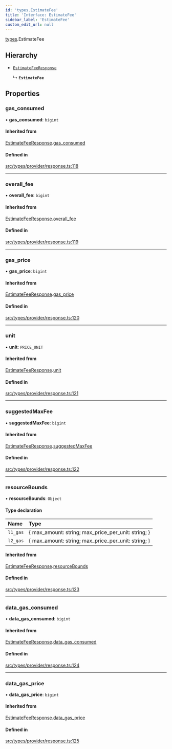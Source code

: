```yaml
---
id: 'types.EstimateFee'
title: 'Interface: EstimateFee'
sidebar_label: 'EstimateFee'
custom_edit_url: null
---
```


[types](../namespaces/types.md).EstimateFee

## Hierarchy

- [`EstimateFeeResponse`](types.EstimateFeeResponse.md)

  ↳ **`EstimateFee`**

## Properties

### gas_consumed

• **gas_consumed**: `bigint`

#### Inherited from

[EstimateFeeResponse](types.EstimateFeeResponse.md).[gas_consumed](types.EstimateFeeResponse.md#gas_consumed)

#### Defined in

[src/types/provider/response.ts:118](https://github.com/starknet-io/starknet.js/blob/v6.24.1/src/types/provider/response.ts#L118)

---

### overall_fee

• **overall_fee**: `bigint`

#### Inherited from

[EstimateFeeResponse](types.EstimateFeeResponse.md).[overall_fee](types.EstimateFeeResponse.md#overall_fee)

#### Defined in

[src/types/provider/response.ts:119](https://github.com/starknet-io/starknet.js/blob/v6.24.1/src/types/provider/response.ts#L119)

---

### gas_price

• **gas_price**: `bigint`

#### Inherited from

[EstimateFeeResponse](types.EstimateFeeResponse.md).[gas_price](types.EstimateFeeResponse.md#gas_price)

#### Defined in

[src/types/provider/response.ts:120](https://github.com/starknet-io/starknet.js/blob/v6.24.1/src/types/provider/response.ts#L120)

---

### unit

• **unit**: `PRICE_UNIT`

#### Inherited from

[EstimateFeeResponse](types.EstimateFeeResponse.md).[unit](types.EstimateFeeResponse.md#unit)

#### Defined in

[src/types/provider/response.ts:121](https://github.com/starknet-io/starknet.js/blob/v6.24.1/src/types/provider/response.ts#L121)

---

### suggestedMaxFee

• **suggestedMaxFee**: `bigint`

#### Inherited from

[EstimateFeeResponse](types.EstimateFeeResponse.md).[suggestedMaxFee](types.EstimateFeeResponse.md#suggestedmaxfee)

#### Defined in

[src/types/provider/response.ts:122](https://github.com/starknet-io/starknet.js/blob/v6.24.1/src/types/provider/response.ts#L122)

---

### resourceBounds

• **resourceBounds**: `Object`

#### Type declaration

| Name     | Type                                                 |
| :------- | :--------------------------------------------------- |
| `l1_gas` | \{ max_amount: string; max_price_per_unit: string; } |
| `l2_gas` | \{ max_amount: string; max_price_per_unit: string; } |

#### Inherited from

[EstimateFeeResponse](types.EstimateFeeResponse.md).[resourceBounds](types.EstimateFeeResponse.md#resourcebounds)

#### Defined in

[src/types/provider/response.ts:123](https://github.com/starknet-io/starknet.js/blob/v6.24.1/src/types/provider/response.ts#L123)

---

### data_gas_consumed

• **data_gas_consumed**: `bigint`

#### Inherited from

[EstimateFeeResponse](types.EstimateFeeResponse.md).[data_gas_consumed](types.EstimateFeeResponse.md#data_gas_consumed)

#### Defined in

[src/types/provider/response.ts:124](https://github.com/starknet-io/starknet.js/blob/v6.24.1/src/types/provider/response.ts#L124)

---

### data_gas_price

• **data_gas_price**: `bigint`

#### Inherited from

[EstimateFeeResponse](types.EstimateFeeResponse.md).[data_gas_price](types.EstimateFeeResponse.md#data_gas_price)

#### Defined in

[src/types/provider/response.ts:125](https://github.com/starknet-io/starknet.js/blob/v6.24.1/src/types/provider/response.ts#L125)
